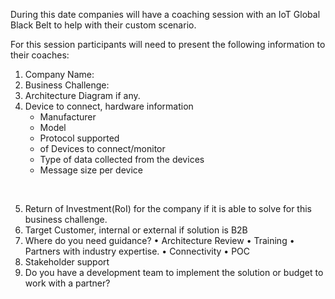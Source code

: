During this date companies will have a coaching session with an IoT Global Black Belt to help with their custom scenario.

For this session participants will need to present the following information to their coaches:
1.	Company Name:
2.	Business Challenge: 
3.	Architecture Diagram if any.
4.	Device to connect, hardware information <br>
     - Manufacturer
     - Model
     - Protocol supported
     - of Devices to connect/monitor
     - Type of data collected from the devices
     - Message size per device
<br> 

5.	Return of Investment(RoI) for the company if it is able to solve for this business challenge.
6.	Target Customer, internal or external if solution is B2B
7.	Where do you need guidance?
•	Architecture Review
•	Training 
•	Partners with industry expertise.
•	Connectivity
•	POC
8.	Stakeholder support
9.	Do you have a development team to implement the solution or budget to work with a partner?
